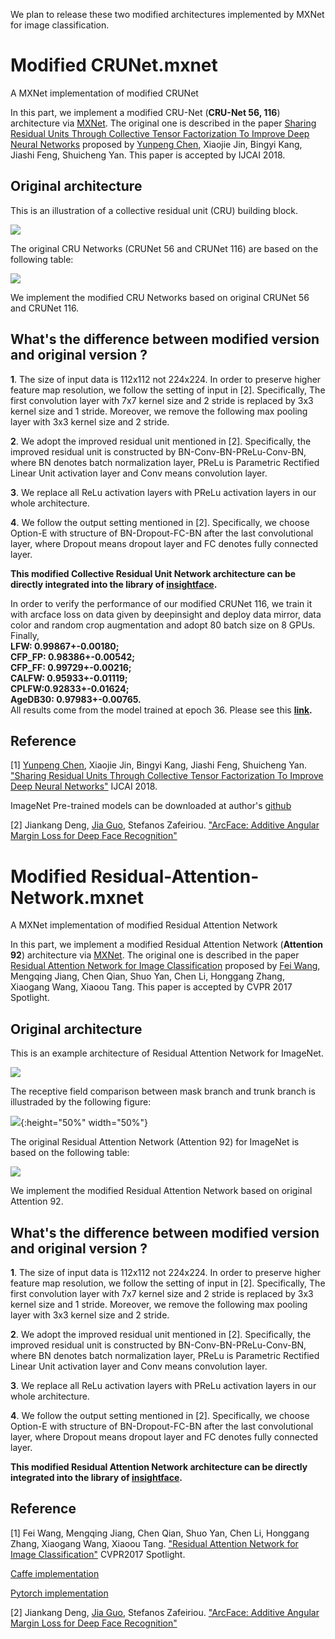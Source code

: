 We plan to release these two modified architectures implemented by MXNet for image classification. 

# Modified CRUNet.mxnet
A MXNet implementation of modified CRUNet

In this part, we implement a modified CRU-Net (**CRU-Net 56, 116**) architecture via [MXNet](http://mxnet.io/). The original one is described in the paper [Sharing Residual Units Through Collective Tensor Factorization To Improve Deep Neural Networks](https://www.ijcai.org/proceedings/2018/0088.pdf) proposed by [Yunpeng Chen](https://github.com/cypw/), Xiaojie Jin, Bingyi Kang, Jiashi Feng, Shuicheng Yan. This paper is accepted by IJCAI 2018.

## Original architecture

This is an illustration of a collective residual unit (CRU) building block.

![](CRU_building_block.png)

The original CRU Networks (CRUNet 56 and CRUNet 116) are based on the following table:

![](CRU_Network.png)

We implement the modified CRU Networks based on original CRUNet 56 and CRUNet 116.

## What's the difference between modified version and original version ?
**1**. The size of input data is 112x112 not 224x224. In order to preserve higher feature map resolution, we follow the setting of input in [2]. Specifically, The first convolution layer with 7x7 kernel size and 2 stride is replaced by 3x3 kernel size and 1 stride. Moreover, 
we remove the following max pooling layer with 3x3 kernel size and 2 stride.

**2**. We adopt the improved residual unit mentioned in [2]. Specifically, the improved residual unit is constructed by BN-Conv-BN-PReLu-Conv-BN, where BN denotes batch normalization layer, PReLu is Parametric Rectified Linear Unit activation layer and Conv means convolution layer.

**3**. We replace all ReLu activation layers with PReLu activation layers in our whole architecture.

**4**. We follow the output setting mentioned in [2]. Specifically, we choose Option-E with structure of BN-Dropout-FC-BN after the last convolutional layer, where Dropout means dropout layer and FC denotes fully connected layer.

**This modified Collective Residual Unit Network architecture can be directly integrated into the library of [insightface](https://github.com/deepinsight/insightface).**

In order to verify the performance of our modified CRUNet 116, we train it with arcface loss on data given by deepinsight and deploy data mirror, data color and random crop augmentation and adopt 80 batch size on 8 GPUs. Finally,  
**LFW: 0.99867+-0.00180;  
CFP_FP: 0.98386+-0.00542;  
CFP_FF: 0.99729+-0.00216;  
CALFW: 0.95933+-0.01119;  
CPLFW:0.92833+-0.01624;  
AgeDB30: 0.97983+-0.00765.**  
All results come from the model trained at epoch 36. Please see this **[link](https://github.com/deepinsight/insightface/issues/215).**

## Reference

[1]  [Yunpeng Chen](https://github.com/cypw), Xiaojie Jin, Bingyi Kang, Jiashi Feng, Shuicheng Yan. ["Sharing Residual Units Through Collective Tensor Factorization To Improve Deep Neural Networks"](https://www.ijcai.org/proceedings/2018/0088.pdf) IJCAI 2018.

ImageNet Pre-trained models can be downloaded at author's [github](https://github.com/cypw/CRU-Net)

[2] Jiankang Deng, [Jia Guo](https://github.com/deepinsight/insightface), Stefanos Zafeiriou. ["ArcFace: Additive Angular Margin Loss for Deep Face Recognition"](https://arxiv.org/pdf/1801.07698v1.pdf)

# Modified Residual-Attention-Network.mxnet
A MXNet implementation of modified Residual Attention Network

In this part, we implement a modified Residual Attention Network (**Attention 92**) architecture via [MXNet](http://mxnet.io/). The original one is described in the paper [Residual Attention Network for Image Classification](https://www.ijcai.org/proceedings/2018/0088.pdf) proposed by [Fei Wang](https://github.com/fwang91/), Mengqing Jiang, Chen Qian, Shuo Yan, Chen Li, Honggang Zhang, Xiaogang Wang, Xiaoou Tang. This paper is accepted by CVPR 2017 Spotlight.

## Original architecture
This is an example architecture of Residual Attention Network for ImageNet.

![](Residual_Attention_Network_for_ImageNet.png)

The receptive field comparison between mask branch and trunk branch is illustraded by the following figure:

![](Receptive_field_comparison.png){:height="50%" width="50%"}

The original Residual Attention Network (Attention 92) for ImageNet is based on the following table:

![](Residual_Attention_Network_architecture_for_ImageNet.png)

We implement the modified Residual Attention Network based on original Attention 92.

## What's the difference between modified version and original version ?
**1**. The size of input data is 112x112 not 224x224. In order to preserve higher feature map resolution, we follow the setting of input in [2]. Specifically, The first convolution layer with 7x7 kernel size and 2 stride is replaced by 3x3 kernel size and 1 stride. Moreover, 
we remove the following max pooling layer with 3x3 kernel size and 2 stride.

**2**. We adopt the improved residual unit mentioned in [2]. Specifically, the improved residual unit is constructed by BN-Conv-BN-PReLu-Conv-BN, where BN denotes batch normalization layer, PReLu is Parametric Rectified Linear Unit activation layer and Conv means convolution layer.

**3**. We replace all ReLu activation layers with PReLu activation layers in our whole architecture.

**4**. We follow the output setting mentioned in [2]. Specifically, we choose Option-E with structure of BN-Dropout-FC-BN after the last convolutional layer, where Dropout means dropout layer and FC denotes fully connected layer.

**This modified Residual Attention Network architecture can be directly integrated into the library of [insightface](https://github.com/deepinsight/insightface).**

## Reference

[1] Fei Wang, Mengqing Jiang, Chen Qian, Shuo Yan, Chen Li, Honggang Zhang, Xiaogang Wang, Xiaoou Tang. ["Residual Attention Network for Image Classification"](https://arxiv.org/pdf/1704.06904.pdf) CVPR2017 Spotlight.

[Caffe implementation](https://github.com/fwang91/residual-attention-network)

[Pytorch implementation](https://github.com/tengshaofeng/ResidualAttentionNetwork-pytorch)

[2] Jiankang Deng, [Jia Guo](https://github.com/deepinsight/insightface), Stefanos Zafeiriou. ["ArcFace: Additive Angular Margin Loss for Deep Face Recognition"](https://arxiv.org/pdf/1801.07698v1.pdf)
